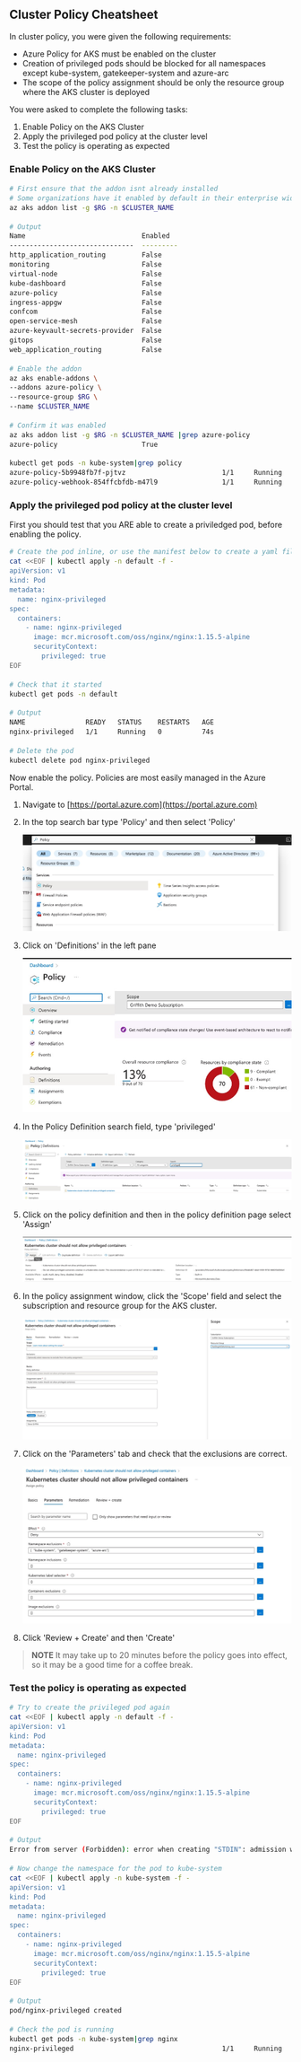 ## Cluster Policy Cheatsheet

In cluster policy, you were given the following requirements:

* Azure Policy for AKS must be enabled on the cluster
* Creation of privileged pods should be blocked for all namespaces except kube-system, gatekeeper-system and azure-arc
* The scope of the policy assignment should be only the resource group where the AKS cluster is deployed
  
You were asked to complete the following tasks:

1. Enable Policy on the AKS Cluster
2. Apply the privileged pod policy at the cluster level
3. Test the policy is operating as expected


### Enable Policy on the AKS Cluster

```bash
# First ensure that the addon isnt already installed
# Some organizations have it enabled by default in their enterprise wide Azure Policy
az aks addon list -g $RG -n $CLUSTER_NAME

# Output
Name                             Enabled
-------------------------------  ---------
http_application_routing         False
monitoring                       False
virtual-node                     False
kube-dashboard                   False
azure-policy                     False
ingress-appgw                    False
confcom                          False
open-service-mesh                False
azure-keyvault-secrets-provider  False
gitops                           False
web_application_routing          False

# Enable the addon
az aks enable-addons \
--addons azure-policy \
--resource-group $RG \
--name $CLUSTER_NAME

# Confirm it was enabled
az aks addon list -g $RG -n $CLUSTER_NAME |grep azure-policy
azure-policy                     True

kubectl get pods -n kube-system|grep policy
azure-policy-5b9948fb7f-pjtvz                        1/1     Running   0          2m57s
azure-policy-webhook-854ffcbfdb-m47l9                1/1     Running   0          2m57s
```

### Apply the privileged pod policy at the cluster level

First you should test that you ARE able to create a priviledged pod, before enabling the policy.

```bash
# Create the pod inline, or use the manifest below to create a yaml file and deploy that
cat <<EOF | kubectl apply -n default -f -
apiVersion: v1
kind: Pod
metadata:
  name: nginx-privileged
spec:
  containers:
    - name: nginx-privileged
      image: mcr.microsoft.com/oss/nginx/nginx:1.15.5-alpine
      securityContext:
        privileged: true
EOF

# Check that it started
kubectl get pods -n default

# Output
NAME               READY   STATUS    RESTARTS   AGE
nginx-privileged   1/1     Running   0          74s

# Delete the pod
kubectl delete pod nginx-privileged
```

Now enable the policy. Policies are most easily managed in the Azure Portal. 

1. Navigate to [https://portal.azure.com](https://portal.azure.com)
2. In the top search bar type 'Policy' and then select 'Policy'

    ![Search for Azure Policy](../assets/azure-search-policy.jpg)

3. Click on 'Definitions' in the left pane

    ![Select Policy Definitions](../assets/select-pol-definitions.jpg)

4. In the Policy Definition search field, type 'privileged'

    ![Search for Policy](../assets/privileged-search.jpg)

5. Click on the policy definition and then in the policy definition page select 'Assign'

    ![Assign Policy](../assets/assign-policy.jpg)

6. In the policy assignment window, click the 'Scope' field and select the subscription and resource group for the AKS cluster.

    ![Policy Scope Assignment](../assets/policy-scope-assignment.jpg)

7. Click on the 'Parameters' tab and check that the exclusions are correct.

    ![Policy Exclusions](../assets/policy-exclusions.jpg)

8. Click 'Review + Create' and then 'Create'

> **NOTE**
> It may take up to 20 minutes before the policy goes into effect, so it may be a good time for a coffee break.


### Test the policy is operating as expected

```bash
# Try to create the privileged pod again
cat <<EOF | kubectl apply -n default -f -
apiVersion: v1
kind: Pod
metadata:
  name: nginx-privileged
spec:
  containers:
    - name: nginx-privileged
      image: mcr.microsoft.com/oss/nginx/nginx:1.15.5-alpine
      securityContext:
        privileged: true
EOF

# Output
Error from server (Forbidden): error when creating "STDIN": admission webhook "validation.gatekeeper.sh" denied the request: [azurepolicy-k8sazurecontainernoprivilege-c764d684265a1f1355ce] Privileged container is not allowed: nginx-privileged, securityContext: {"privileged": true}

# Now change the namespace for the pod to kube-system
cat <<EOF | kubectl apply -n kube-system -f -
apiVersion: v1
kind: Pod
metadata:
  name: nginx-privileged
spec:
  containers:
    - name: nginx-privileged
      image: mcr.microsoft.com/oss/nginx/nginx:1.15.5-alpine
      securityContext:
        privileged: true
EOF

# Output
pod/nginx-privileged created

# Check the pod is running
kubectl get pods -n kube-system|grep nginx
nginx-privileged                                     1/1     Running   0          18s

```
